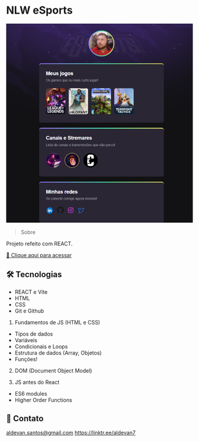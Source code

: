 # NLW eSports

![preview](./.github/preview.png)

> Sobre

Projeto refeito com REACT.

[🔗 Clique aqui para acessar]()


## 🛠 Tecnologias

- REACT e Vite
- HTML
- CSS
- Git e Github

1. Fundamentos de JS (HTML e CSS)
- Tipos de dados
- Variáveis
- Condicionais e Loops
- Estrutura de dados (Array, Objetos)
- Funções!

2. DOM (Document Object Model)

3. JS antes do React
- ES6 modules
- Higher Order Functions

## 💛 Contato

aldevan.santos@gmail.com
https://linktr.ee/aldevan7